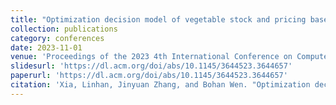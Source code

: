 ```yaml
---
title: "Optimization decision model of vegetable stock and pricing based on TCN-Attention and genetic algorithm"
collection: publications
category: conferences
date: 2023-11-01
venue: 'Proceedings of the 2023 4th International Conference on Computer Science and Management Technology'
slidesurl: 'https://dl.acm.org/doi/abs/10.1145/3644523.3644657'
paperurl: 'https://dl.acm.org/doi/abs/10.1145/3644523.3644657'
citation: 'Xia, Linhan, Jinyuan Zhang, and Bohan Wen. "Optimization decision model of vegetable stock and pricing based on TCN-Attention and genetic algorithm." Proceedings of the 2023 4th International Conference on Computer Science and Management Technology. 2023.'
---
```

